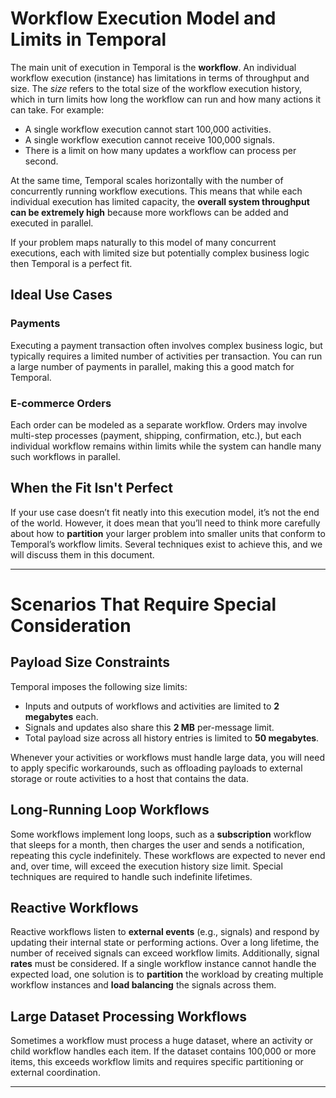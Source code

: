 # Workflow Execution Model and Limits in Temporal

The main unit of execution in Temporal is the **workflow**. An individual workflow execution (instance) has limitations in terms of throughput and size. The *size* refers to the total size of the workflow execution history, which in turn limits how long the workflow can run and how many actions it can take. For example:

- A single workflow execution cannot start 100,000 activities.
- A single workflow execution cannot receive 100,000 signals.
- There is a limit on how many updates a workflow can process per second.

At the same time, Temporal scales horizontally with the number of concurrently running workflow executions. This means that while each individual execution has limited capacity, the **overall system throughput can be extremely high** because more workflows can be added and executed in parallel.

If your problem maps naturally to this model of many concurrent executions, each with limited size but potentially complex business logic then Temporal is a perfect fit.

## Ideal Use Cases

### Payments

Executing a payment transaction often involves complex business logic, but typically requires a limited number of activities per transaction. You can run a large number of payments in parallel, making this a good match for Temporal.

### E-commerce Orders

Each order can be modeled as a separate workflow. Orders may involve multi-step processes (payment, shipping, confirmation, etc.), but each individual workflow remains within limits while the system can handle many such workflows in parallel.

## When the Fit Isn't Perfect

If your use case doesn’t fit neatly into this execution model, it’s not the end of the world. However, it does mean that you’ll need to think more carefully about how to **partition** your larger problem into smaller units that conform to Temporal’s workflow limits. Several techniques exist to achieve this, and we will discuss them in this document.

---

# Scenarios That Require Special Consideration

## Payload Size Constraints

Temporal imposes the following size limits:

- Inputs and outputs of workflows and activities are limited to **2 megabytes** each.
- Signals and updates also share this **2 MB** per-message limit.
- Total payload size across all history entries is limited to **50 megabytes**.

Whenever your activities or workflows must handle large data, you will need to apply specific workarounds, such as offloading payloads to external storage or route activities to a host that contains the data.

## Long-Running Loop Workflows

Some workflows implement long loops, such as a **subscription** workflow that sleeps for a month, then charges the user and sends a notification, repeating this cycle indefinitely. These workflows are expected to never end and, over time, will exceed the execution history size limit. Special techniques are required to handle such indefinite lifetimes.

## Reactive Workflows

Reactive workflows listen to **external events** (e.g., signals) and respond by updating their internal state or performing actions. Over a long lifetime, the number of received signals can exceed workflow limits. Additionally, signal **rates** must be considered. If a single workflow instance cannot handle the expected load, one solution is to **partition** the workload by creating multiple workflow instances and **load balancing** the signals across them.

## Large Dataset Processing Workflows

Sometimes a workflow must process a huge dataset, where an activity or child workflow handles each item. If the dataset contains 100,000 or more items, this exceeds workflow limits and requires specific partitioning or external coordination.


---